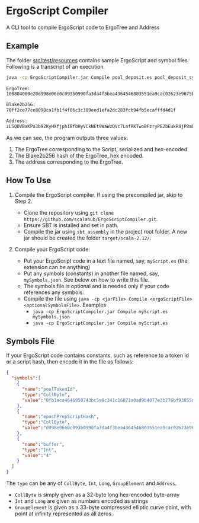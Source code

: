 # ErgoScript Compiler

A CLI tool to compile ErgoScript code to ErgoTree and Address


## Example 

The folder [src/test/resources](src/test/resources) contains sample ErgoScript and symbol files.
Following is a transcript of an execution.

```bash
java -cp ErgoScriptCompiler.jar Compile pool_deposit.es pool_deposit_symbols.json
 
ErgoTree:
100804000e20d998e06e0c093b0990fa3da4f3bea4364546803551ea9cac02623e9675ba45220400...

Blake2b256:
70ff2ce77ce8098ca1fb1f4f06c3c389eed1efa2dc283fcb94fb5ecafffd4d1f

Address:
zLSQDVBaKPo3b92KyHXfjph18fbHyVCkNEt9WaWzQVc7LnfRKTwoBFzryPE2bEukR4jP8mDiRVgBtKM6...
```

As we can see, the program outputs three values:
1. The ErgoTree corresponding to the Script, serialized and hex-encoded
2. The Blake2b256 hash of the ErgoTree, hex encoded.
3. The address corresponding to the ErgoTree.

## How To Use

1. Compile the ErgoScript compiler. If using the precompiled jar, skip to Step 2. 
   - Clone the repository using `git clone https://github.com/scalahub/ErgoScriptCompiler.git`.
   - Ensure SBT is installed and set in path.
   - Compile the jar using `sbt assembly` in the project root folder. A new jar should be created the folder `target/scala-2.12/`. 

2. Compile your ErgoScript code:
   - Put your ErgoScript code in a text file named, say, `myScript.es` (the extension can be anything)
   - Put any symbols (constants) in another file named, say, `mySymbols.json`. See below on how to write this file.
   - The symbols file is optional and is needed only if your code references any symbols.
   - Compile the file using `java -cp <jarFile> Compile <ergoScriptFile> <optionalSymbolsFile>`. Examples
     - `java -cp ErgoScriptCompiler.jar Compile myScript.es mySymbols.json`
     - `java -cp ErgoScriptCompiler.jar Compile myScript.es`
    
## Symbols File

If your ErgoScript code contains constants, such as reference to a token id or a script hash, then encode it in the file as follows:

```json
{
  "symbols":[
    {
      "name":"poolTokenId",
      "type":"CollByte",
      "value":"0fb1eca4646950743bc5a8c341c16871a0ad9b4077e3b276bf93855d51a042d1"
    },
    {
      "name":"epochPrepScriptHash",
      "type":"CollByte",
      "value":"d998e06e0c093b0990fa3da4f3bea4364546803551ea9cac02623e9675ba4522"
    },
    {
      "name":"buffer",
      "type":"Int",
      "value":"4"
    }
  ]
}
```

The `type` can be any of `CollByte`, `Int`, `Long`, `GroupElement` and `Address`.

- `CollByte` is simply given as a 32-byte long hex-encoded byte-array
- `Int` and `Long` are given as numbers encoded as strings
- `GroupElement` is given as a 33-byte compressed elliptic curve point, with point at infinity represented as all zeros.


